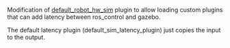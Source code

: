 Modification of [default_robot_hw_sim](https://github.com/ros-simulation/gazebo_ros_pkgs/blob/kinetic-devel/gazebo_ros_control/src/default_robot_hw_sim.cpp) plugin to allow loading custom plugins that can add latency between ros_control and gazebo.

The default latency plugin (default_sim_latency_plugin) just copies the input to the output.
